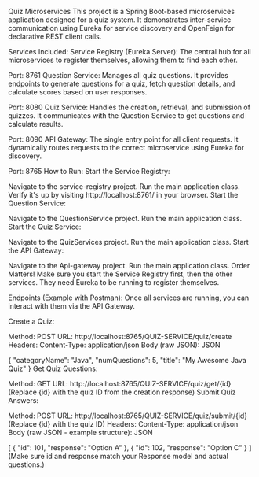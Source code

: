 Quiz Microservices
This project is a Spring Boot-based microservices application designed for a quiz system. It demonstrates inter-service communication using Eureka for service discovery and OpenFeign for declarative REST client calls.

Services Included:
Service Registry (Eureka Server): The central hub for all microservices to register themselves, allowing them to find each other.

Port: 8761
Question Service: Manages all quiz questions. It provides endpoints to generate questions for a quiz, fetch question details, and calculate scores based on user responses.

Port: 8080
Quiz Service: Handles the creation, retrieval, and submission of quizzes. It communicates with the Question Service to get questions and calculate results.

Port: 8090
API Gateway: The single entry point for all client requests. It dynamically routes requests to the correct microservice using Eureka for discovery.

Port: 8765
How to Run:
Start the Service Registry:

Navigate to the service-registry project.
Run the main application class.
Verify it's up by visiting http://localhost:8761/ in your browser.
Start the Question Service:

Navigate to the QuestionService project.
Run the main application class.
Start the Quiz Service:

Navigate to the QuizServices project.
Run the main application class.
Start the API Gateway:

Navigate to the Api-gateway project.
Run the main application class.
Order Matters! Make sure you start the Service Registry first, then the other services. They need Eureka to be running to register themselves.

Endpoints (Example with Postman):
Once all services are running, you can interact with them via the API Gateway.

Create a Quiz:

Method: POST
URL: http://localhost:8765/QUIZ-SERVICE/quiz/create
Headers: Content-Type: application/json
Body (raw JSON):
JSON

{
    "categoryName": "Java",
    "numQuestions": 5,
    "title": "My Awesome Java Quiz"
}
Get Quiz Questions:

Method: GET
URL: http://localhost:8765/QUIZ-SERVICE/quiz/get/{id} (Replace {id} with the quiz ID from the creation response)
Submit Quiz Answers:

Method: POST
URL: http://localhost:8765/QUIZ-SERVICE/quiz/submit/{id} (Replace {id} with the quiz ID)
Headers: Content-Type: application/json
Body (raw JSON - example structure):
JSON

[
    {
        "id": 101,
        "response": "Option A"
    },
    {
        "id": 102,
        "response": "Option C"
    }
]
(Make sure id and response match your Response model and actual questions.)
